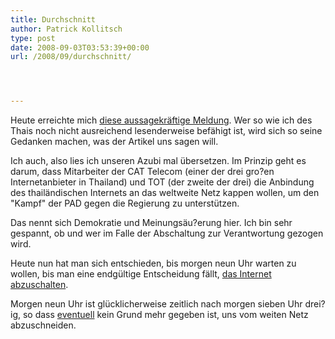 ```yaml
---
title: Durchschnitt
author: Patrick Kollitsch
type: post
date: 2008-09-03T03:53:39+00:00
url: /2008/09/durchschnitt/




---
```

Heute erreichte mich [diese aussagekräftige Meldung][1]. Wer so wie ich des Thais noch nicht ausreichend lesenderweise befähigt ist, wird sich so seine Gedanken machen, was der Artikel uns sagen will.

Ich auch, also lies ich unseren Azubi mal übersetzen. Im Prinzip geht es darum, dass Mitarbeiter der <span class="caps">CAT</span> Telecom (einer der drei gro?en Internetanbieter in Thailand) und <span class="caps">TOT</span> (der zweite der drei) die Anbindung des thailändischen Internets an das weltweite Netz kappen wollen, um den "Kampf" der <span class="caps">PAD</span> gegen die Regierung zu unterstützen.

Das nennt sich Demokratie und Meinungsäu?erung hier. Ich bin sehr gespannt, ob und wer im Falle der Abschaltung zur Verantwortung gezogen wird.

Heute nun hat man sich entschieden, bis morgen neun Uhr warten zu wollen, bis man eine endgültige Entscheidung fällt, [das Internet abzuschalten][2]. 

Morgen neun Uhr ist glücklicherweise zeitlich nach morgen sieben Uhr drei?ig, so dass <a href="1654">eventuell</a> kein Grund mehr gegeben ist, uns vom weiten Netz abzuschneiden.

 [1]: http://www.manager.co.th/Politics/ViewNews.aspx?NewsID=9510000104205
 [2]: http://www.bangkokpost.com/breaking_news/breakingnews.php?id=130353